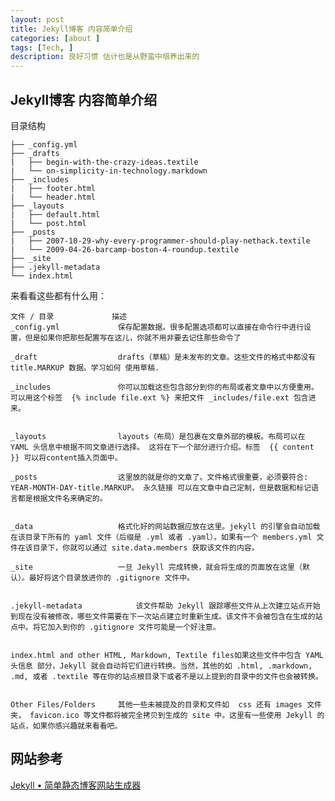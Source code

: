 ```yaml
---
layout: post
title: Jekyll博客 内容简单介绍
categories: [about ]
tags: [Tech, ]
description: 良好习惯 估计也是从野蛮中培养出来的
---
```



## Jekyll博客 内容简单介绍
目录结构

	├── _config.yml
	├── _drafts
	|   ├── begin-with-the-crazy-ideas.textile
	|   └── on-simplicity-in-technology.markdown
	├── _includes
	|   ├── footer.html
	|   └── header.html
	├── _layouts
	|   ├── default.html
	|   └── post.html
	├── _posts
	|   ├── 2007-10-29-why-every-programmer-should-play-nethack.textile
	|   └── 2009-04-26-barcamp-boston-4-roundup.textile
	├── _site
	├── .jekyll-metadata
	└── index.html

来看看这些都有什么用：

	文件 / 目录				描述
	_config.yml				保存配置数据。很多配置选项都可以直接在命令行中进行设置，但是如果你把那些配置写在这儿，你就不用非要去记住那些命令了

	_draft					drafts（草稿）是未发布的文章。这些文件的格式中都没有 title.MARKUP 数据。学习如何 使用草稿.	

	_includes				你可以加载这些包含部分到你的布局或者文章中以方便重用。可以用这个标签  {% include file.ext %} 来把文件 _includes/file.ext 包含进来。


	_layouts				layouts（布局）是包裹在文章外部的模板。布局可以在 YAML 头信息中根据不同文章进行选择。 这将在下一个部分进行介绍。标签  {{ content }} 可以将content插入页面中。
	
	_posts					这里放的就是你的文章了。文件格式很重要，必须要符合: YEAR-MONTH-DAY-title.MARKUP。 永久链接 可以在文章中自己定制，但是数据和标记语言都是根据文件名来确定的。


	_data					格式化好的网站数据应放在这里。jekyll 的引擎会自动加载在该目录下所有的 yaml 文件（后缀是 .yml 或者 .yaml）。如果有一个 members.yml 文件在该目录下，你就可以通过 site.data.members 获取该文件的内容。

	_site					一旦 Jekyll 完成转换，就会将生成的页面放在这里（默认）。最好将这个目录放进你的 .gitignore 文件中。


	.jekyll-metadata			该文件帮助 Jekyll 跟踪哪些文件从上次建立站点开始到现在没有被修改，哪些文件需要在下一次站点建立时重新生成。该文件不会被包含在生成的站点中。将它加入到你的 .gitignore 文件可能是一个好注意。


	index.html and other HTML, Markdown, Textile files如果这些文件中包含 YAML 头信息 部分，Jekyll 就会自动将它们进行转换。当然，其他的如 .html, .markdown, .md, 或者 .textile 等在你的站点根目录下或者不是以上提到的目录中的文件也会被转换。


	Other Files/Folders		其他一些未被提及的目录和文件如  css 还有 images 文件夹， favicon.ico 等文件都将被完全拷贝到生成的 site 中。这里有一些使用 Jekyll 的站点，如果你感兴趣就来看看吧。
		
	
## 网站参考

[Jekyll • 简单静态博客网站生成器](http://jekyllcn.com/docs/structure/)
	
	